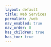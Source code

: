 ```yaml
---
layout: default
title: Web Services
permalink: /web
nav_enabled: true
nav_order: 8
has_children: true
has_toc: true
---
```

